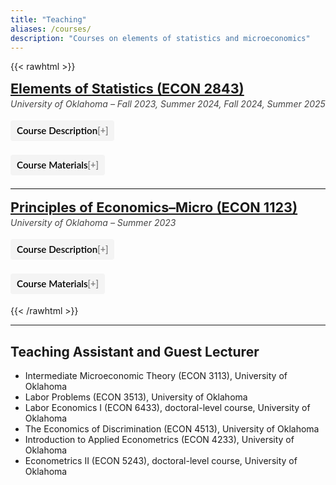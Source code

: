 ```yaml
---
title: "Teaching"
aliases: /courses/
description: "Courses on elements of statistics and microeconomics"
---
```


{{< rawhtml >}}
<link rel="stylesheet" href="https://cdnjs.cloudflare.com/ajax/libs/font-awesome/6.0.0/css/all.min.css">

<style>
/* compact page rhythm */
.teach { max-width: 820px; }
.teach h2 { font-size: 1.35rem; margin: 0 0 0.15rem 0; }
.teach .sub { font-style: italic; color: #444; margin: 0 0 0.6rem 0; }

/* accordion */
.teach .accordion {
  font: 0.95rem/1.4 Lato, "Helvetica Neue", Helvetica, Arial, sans-serif;
  cursor: pointer;
  padding: 6px 10px;
  border: none;
  text-align: left;
  outline: none;
  background: #f4f4f4;
  border-radius: 4px;
  margin: 0.25rem 0;
  font-weight: 600;
}
.teach .accordion:hover,
.teach .accordion.active { background: #ececec; }
.teach .accordion::after {
  content: " [+]";
  font-size: 0.9rem;
  color:#777;
  float: right;
}
.teach .accordion.active::after { content: " [−]"; }

.teach .panel {
  display: none;
  background: #fff;
  border-left: 3px solid #eee;
  padding: 8px 12px;
  margin: 0.25rem 0 0.5rem 0;
  font-size: 0.95rem;
}
.teach .panel.show { display: block !important; }

/* link rows under materials */
.teach .materials a { display: inline-block; margin: 2px 0; }

/* soft divider */
.teach hr { border: 0; border-top: 1px solid #ececec; margin: 1.0rem 0; }
</style>

<div class="teach">

  <!-- Elements of Statistics -->
  <h2>
    <a href="https://ou-public.courseleaf.com/courses/econ/" target="_blank" rel="noopener">
      Elements of Statistics (ECON 2843)
    </a>
  </h2>
  <p class="sub">University of Oklahoma – Fall 2023, Summer 2024, Fall 2024, Summer 2025</p>

  <button class="accordion">Course Description</button>
  <div class="panel">
    <p>This is an introductory statistics course, which surveys basic statistical techniques with particular emphasis on business and economic applications. The learning objective of this course is to improve students' analytical skills in understanding and employing descriptive and inferential statistics.</p>
  </div>

  <button class="accordion">Course Materials</button>
  <div class="panel materials">
    <a href="/Syllabus_ECON_2843.pdf">Syllabus</a><br>
    <a href="/Stat_summer2024.pdf">Course Reflection Survey: Summer 2024</a><br>
    <a href="/Stat_Fall2024.pdf">Course Reflection Survey: Fall 2024</a><br>
    <a href="/Stat_Summer2025.pdf">Course Reflection Survey: Summer 2025</a>
  </div>

  <hr>

  <!-- Principles of Micro -->
  <h2>
    <a href="https://ou-public.courseleaf.com/courses/econ/" target="_blank" rel="noopener">
      Principles of Economics–Micro (ECON 1123)
    </a>
  </h2>
  <p class="sub">University of Oklahoma – Summer 2023</p>

  <button class="accordion">Course Description</button>
  <div class="panel">
    <p>The objective of this course is to introduce students to basic microeconomic concepts and prepare them for future economic classes. By the end of this class, students should be able to understand microeconomic theory and its applications, prepare and understand basic equilibrium graphs, relate economic topics to real world situations, and explain economic principles.</p>
  </div>

  <button class="accordion">Course Materials</button>
  <div class="panel materials">
    <a href="/Syllabus_ECON_1123.pdf">Syllabus</a>
  </div>

</div>

<script>
  // simple accordion toggler
  (function () {
    var acc = document.querySelectorAll('.teach .accordion');
    for (var i = 0; i < acc.length; i++) {
      acc[i].addEventListener('click', function () {
        this.classList.toggle('active');
        var p = this.nextElementSibling;
        if (p) p.classList.toggle('show');
      });
    }
  })();
</script>
{{< /rawhtml >}}


---

## Teaching Assistant and Guest Lecturer

- Intermediate Microeconomic Theory (ECON 3113), University of Oklahoma  
- Labor Problems (ECON 3513), University of Oklahoma
- Labor Economics I (ECON 6433), doctoral-level course, University of Oklahoma 
- The Economics of Discrimination (ECON 4513), University of Oklahoma  
- Introduction to Applied Econometrics (ECON 4233), University of Oklahoma  
- Econometrics II (ECON 5243), doctoral-level course, University of Oklahoma


